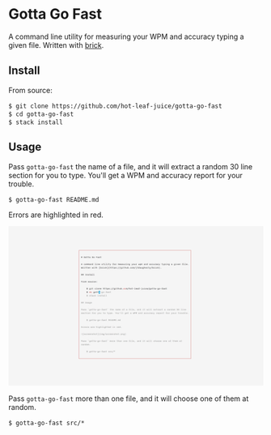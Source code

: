 # Gotta Go Fast

A command line utility for measuring your WPM and accuracy typing a given file.
Written with [brick](https://github.com/jtdaugherty/brick).

## Install

From source:

    $ git clone https://github.com/hot-leaf-juice/gotta-go-fast
    $ cd gotta-go-fast
    $ stack install

## Usage

Pass `gotta-go-fast` the name of a file, and it will extract a random 30 line
section for you to type. You'll get a WPM and accuracy report for your trouble.

    $ gotta-go-fast README.md

Errors are highlighted in red.

![screenshot](img/screenshot.png)

Pass `gotta-go-fast` more than one file, and it will choose one of them at
random.

    $ gotta-go-fast src/*
